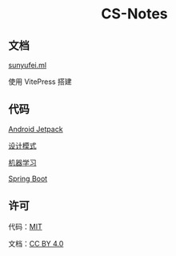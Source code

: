 <h1 align="center">CS-Notes</h1>

## 文档

[sunyufei.ml](sunyufei.ml)

使用 VitePress 搭建

## 代码

[Android Jetpack](android-jetpack/)

[设计模式](design-pattern/)

[机器学习](ML/)

[Spring Boot](spring-boot-demo/)

## 许可

代码：[MIT](LICENSE)

文档：[CC BY 4.0](https://creativecommons.org/licenses/by/4.0/deed.zh)
